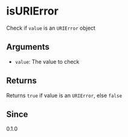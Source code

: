 # isURIError

Check if `value` is an `URIError` object

## Arguments

- `value`: The value to check

## Returns

Returns `true` if value is an `URIError`, else `false`

## Since

0.1.0
